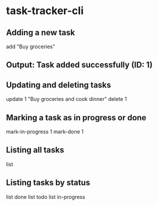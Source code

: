 # task-tracker-cli

## Adding a new task
add "Buy groceries"
## Output: Task added successfully (ID: 1)

## Updating and deleting tasks
update 1 "Buy groceries and cook dinner"
delete 1

## Marking a task as in progress or done
mark-in-progress 1
mark-done 1

## Listing all tasks
list

## Listing tasks by status
list done
list todo
list in-progress